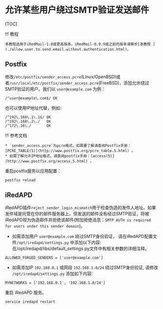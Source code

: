 # 允许某些用户绕过SMTP验证发送邮件

[TOC]

!!! 教程

    本教程适用于iRedMail-1.0或更高版本。iRedMail-0.9.9或之前的版本请移步[本教程 ](./allow.user.to.send.email.without.authentication.html)。

## Postfix

修改`/etc/postfix/sender_access.pcre`(Linux/OpenBSD)或者`/usr/local/etc/postfix/sender_access.pcre`(FreeBSD)，添加允许绕过SMTP验证的用户。我们以 `user@example.com` 为例：

```
/^user@example\.com$/ OK
```

也可以使用IP地址代替，例如:

```
/^192\.168\.1\.1$/ OK
/^192\.168\.2\./   OK
/^172\.16\./       OK
```

!!! 参考文档
      
    * `sender_access.pcre`为pcre格式，如需要了解请查阅Postfix手册：         [PCRE_TABLE(5)](http://www.postfix.org/pcre_table.5.html) 。
    * 如需了解允许IP地址格式，请查阅postfix手册：[access(5)](http://www.postfix.org/access.5.html) 。

重启postfix服务以应用配置：

```
postfix reload
```

## iRedAPD

iRedAPD插件`reject_sender_login_mismatch`用于检查伪造的发件人地址。如果发件域是托管在你的邮件服务器上，但发送的邮件没有经过SMTP验证，将被iRedAPD视为伪造邮件并拒绝该邮件(附加拒绝消息：`SMTP AUTH is required for users under this sender
domain`)。
* 如需添加用户 `user@example.com` 绕过SMTP身份验证， 请在iRedAPD配置文件`/opt/iredapd/settings.py` 中添加以下内容:
    在/opt/iredapd/libs/default_settings.py文件中有相关参数的详细注释。

```
ALLOWED_FORGED_SENDERS = ['user@example.com']
```

* 如需添加IP `192.168.0.1` 或网段 `192.168.1.0/24` 绕过SMTP身份验证, 请修改 `/opt/iredapd/settings.py` 添加如下内容:

```
MYNETWORKS = ['192.168.0.1', '192.168.1.0/24']
```

重启 iRedAPD 服务。

```
service iredapd restart
```
